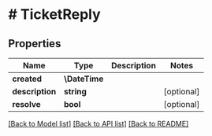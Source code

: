 # # TicketReply

## Properties

Name | Type | Description | Notes
------------ | ------------- | ------------- | -------------
**created** | **\DateTime** |  |
**description** | **string** |  | [optional]
**resolve** | **bool** |  | [optional]

[[Back to Model list]](../../README.md#models) [[Back to API list]](../../README.md#endpoints) [[Back to README]](../../README.md)
